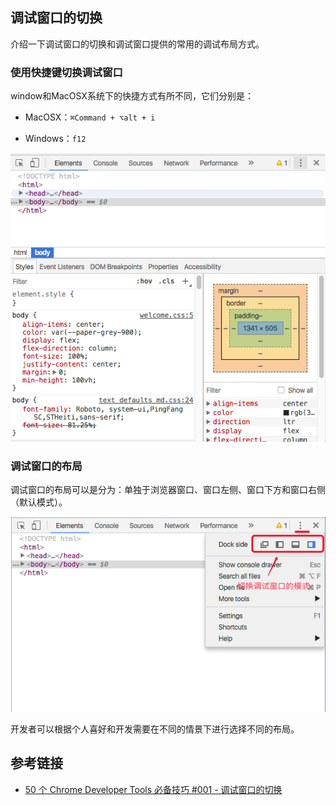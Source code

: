 ## 调试窗口的切换

介绍一下调试窗口的切换和调试窗口提供的常用的调试布局方式。

### 使用快捷键切换调试窗口

window和MacOSX系统下的快捷方式有所不同，它们分别是：

* MacOSX：`⌘Command + ⌥alt + i`

* Windows：`f12`


![](/assets/google-developer-tools/show-google-developer-tools.png)


### 调试窗口的布局

调试窗口的布局可以是分为：单独于浏览器窗口、窗口左侧、窗口下方和窗口右侧（默认模式）。 

![](/assets/google-developer-tools/switch-debug-window-mode.png)

开发者可以根据个人喜好和开发需要在不同的情景下进行选择不同的布局。


## 参考链接

* [50 个 Chrome Developer Tools 必备技巧 #001 - 调试窗口的切换](https://www.youtube.com/watch?v=xSrpjGSNqvI&list=PLXbU-2B80FvBhAYNx8qqx6gaNSKX9HlCm)